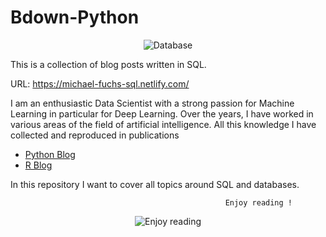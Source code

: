 # Bdown-Python

<p align="center">
  <img src="https://github.com/MFuchs1989/Bdown-SQL/blob/master/static/images/Database.jpg?raw=true" alt="Database"/>
</p>

This is a collection of blog posts written in SQL.

URL: https://michael-fuchs-sql.netlify.com/

I am an enthusiastic Data Scientist with a strong passion for Machine Learning in particular for Deep Learning.
Over the years, I have worked in various areas of the field of artificial intelligence. 
All this knowledge I have collected and reproduced in publications

+ [Python Blog](https://michael-fuchs-python.netlify.app/)
+ [R Blog](https://michael-fuchs.netlify.app/)

In this repository I want to cover all topics around SQL and databases. 



                                                    Enjoy reading !


<p align="center">
  <img src="https://media.giphy.com/media/l0HlOBZcl7sbV6LnO/giphy.gif?raw=true" alt="Enjoy reading"/>
</p>



